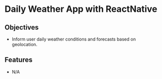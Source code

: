 Daily Weather App with ReactNative
==================================

## Objectives
* Inform user daily weather conditions and forecasts based on geolocation.
  

## Features
* N/A
